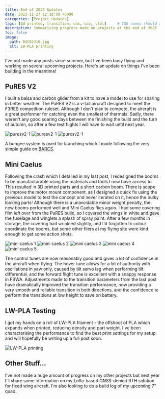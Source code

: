 ```yaml
---
title: End of 2023 Updates
date: 2023-11-27 12:18:00 +0000
categories: [Project Updates]
tags: [3d printed, transition, uas, uav, vtol]     # TAG names should always be lowercase
description: Summarising progress made on projects at the end of 2023
toc: false
image:
  path: DSC02310.jpg
  alt: LW-PLA printing
---
```



I've not made any posts since summer, but I've been busy flying and working on several upcoming projects. Here's an update on things I've been building in the meantime!

## PuRES V2

I built a balsa and carbon glider from a kit to have a model to use for soaring in better weather. The PuRES V2 is a v-tail aircraft designed to meet the F3RES competition ruleset. Although I don't plan to compete, the aircraft is a great performer for catching even the smallest of thermals. Sadly, there weren't any good soaring days between me finishing the build and the turn of autumn, so after a few test flights I will have to wait until next year.

![puresv2-1](/eoy-23/20230816_195353.jpg)
![puresv2-1](/eoy-23/DSC02316.jpg)
![puresv2-1](/eoy-23/DSC02322.jpg)

A bungee system is used for launching which I made following the very simple guide on [BARCS](https://www.barcs.co.uk/forums/topic/9263-f3-res-league-bungees/page/3/).

## Mini Caelus

Following the crash which I detailed in my last post, I redesigned the booms to be manufacturable using the materials and tools I now have access to. This resulted in 3D printed parts and a short carbon boom. There is scope to improve the motor mount component, as I designed a quick fix using the previous model to test the concept and never iterated on it, hence the bulky looking parts! Although there is a unavoidable minor weight penalty, the new booms performed well and Mini Caelus flies again. I had some covering film left over from the PuRES build, so I covered the wings in white and gave the fuselage and winglets a splash of spray paint. After a few months in storage, the covering had wrinkled slightly, and I'd forgotten to colour coordinate the booms, but some other fliers at my flying site were kind enough to get some action shots.

![mini caelus 1](/mini_caelus/DSC_6073.JPG)
![mini caelus 2](/mini_caelus/IMG_4901.JPG)
![mini caelus 3](/mini_caelus/DSC_6061.JPG)
![mini caelus 4](/mini_caelus/DSC_6086.JPG)
![mini caelus 5](/mini_caelus/DSC_6121_2(1).jpg)

The control tunes are now reasonably good and gives a lot of confidence in the aircraft when flying. The hover tune allows for a lot of authority with oscillations in yaw only, caused by tilt servo lag when performing tilt differential, and the forward flight tune is excellent with a snappy response in FBWA. Adjustments made to the transition parameters from the last post have dramatically improved the transition performance, now providing a very smooth and reliable transition in both directions, and the confidence to perform the transitions at low height to save on battery.

## LW-PLA Testing

I got my hands on a roll of LW-PLA filament - the offshoot of PLA which expands when printed, reducing density and part weight. I've been characterising the performance to find the best print settings for my setup and will hopefully be writing up a full post soon.

![LW-PLA printing](/lw-pla/DSC02310.jpg)

## Other Stuff...

I've not made a huge amount of progress on my other projects but next year I'll share some information on my LoRa-based GNSS-denied RTH solution for fixed wing aircraft. I'm also looking to do a build log of my upcoming 7" quad.